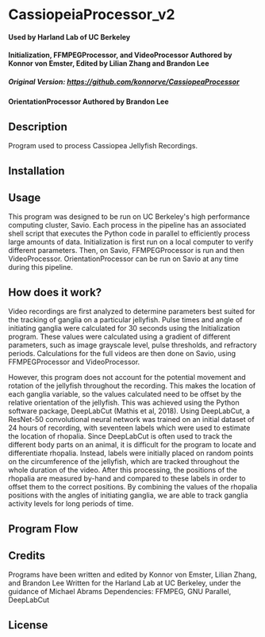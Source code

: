 # CassiopeiaProcessor_v2
#### Used by Harland Lab of UC Berkeley
#### Initialization, FFMPEGProcessor, and VideoProcessor Authored by Konnor von Emster, Edited by Lilian Zhang and Brandon Lee
##### Original Version: https://github.com/konnorve/CassiopeaProcessor
#### OrientationProcessor Authored by Brandon Lee

## Description
Program used to process Cassiopea Jellyfish Recordings. 

<!--- ## Table of Contents --->

## Installation

## Usage
This program was designed to be run on UC Berkeley's high performance computing cluster, Savio. Each process in the pipeline has an associated shell script that executes the Python code in parallel to efficiently process large amounts of data. Initialization is first run on a local computer to verify different parameters. Then, on Savio, FFMPEGProcessor is run and then VideoProcessor. OrientationProcessor can be run on Savio at any time during this pipeline. 

## How does it work? 
Video recordings are first analyzed to determine parameters best suited for the tracking of ganglia on a particular jellyfish. Pulse times and angle of initiating ganglia were calculated for 30 seconds using the Initialization program. These values were calculated using a gradient of different parameters, such as image grayscale level, pulse thresholds, and refractory periods. Calculations for the full videos are then done on Savio, using FFMPEGProcessor and VideoProcessor.

However, this program does not account for the potential movement and rotation of the jellyfish throughout the recording. This makes the location of each ganglia variable, so the values calculated need to be offset by the relative orientation of the jellyfish. This was achieved using the Python software package, DeepLabCut (Mathis et al, 2018). Using DeepLabCut, a ResNet-50 convolutional neural network was trained on an initial dataset of 24 hours of recording, with seventeen labels which were used to estimate the location of rhopalia. Since DeepLabCut is often used to track the different body parts on an animal, it is difficult for the program to locate and differentiate rhopalia. Instead, labels were initially placed on random points on the circumference of the jellyfish, which are tracked throughout the whole duration of the video. After this processing, the positions of the rhopalia are measured by-hand and compared to these labels in order to offset them to the correct positions. By combining the values of the rhopalia positions with the angles of initiating ganglia, we are able to track ganglia activity levels for long periods of time.

## Program Flow


## Credits
Programs have been written and edited by Konnor von Emster, Lilian Zhang, and Brandon Lee
Written for the Harland Lab at UC Berkeley, under the guidance of Michael Abrams
Dependencies: FFMPEG, GNU Parallel, DeepLabCut

## License
